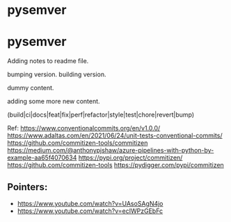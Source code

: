 # pysemver
# pysemver

Adding notes to readme file.

bumping version. building version.

dummy content.


adding some more new content.

(build|ci|docs|feat|fix|perf|refactor|style|test|chore|revert|bump)


Ref:
https://www.conventionalcommits.org/en/v1.0.0/
https://www.adaltas.com/en/2021/06/24/unit-tests-conventional-commits/
https://github.com/commitizen-tools/commitizen
https://medium.com/@anthonypjshaw/azure-pipelines-with-python-by-example-aa65f4070634
https://pypi.org/project/commitizen/
https://github.com/commitizen-tools
https://pydigger.com/pypi/commitizen

## Pointers:
* https://www.youtube.com/watch?v=UAsoSAgN4jo
* https://www.youtube.com/watch?v=ecIWPzGEbFc